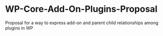 # WP-Core-Add-On-Plugins-Proposal
Proposal for a way to express add-on and parent child relationships among plugins in WP
